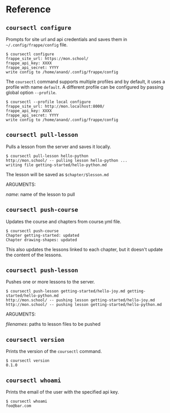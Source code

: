 # Reference

## `coursectl configure`

Prompts for site url and api credentials and saves them in `~/.config/frappe/config` file.

```
$ coursectl configure
frappe_site_url: https://mon.school/
frappe_api_key: XXXX
frappe_api_secret: YYYY
write config to /home/anand/.config/frappe/config
```

The `coursectl` command supports multiple profiles and by default, it uses a profile with name `default`. A different profile can be configured by passing global option `--profile`.

```
$ coursectl --profile local configure
frappe_site_url: http://mon.localhost:8000/
frappe_api_key: XXXX
frappe_api_secret: YYYY
write config to /home/anand/.config/frappe/config
```

## `coursectl pull-lesson`

Pulls a lesson from the server and saves it locally.

```
$ coursectl pull-lesson hello-python
http://mon.school/ -- pulling lesson hello-python ...
writing file getting-started/hello-python.md
```

The lesson will be saved as `$chapter/$lesson.md`

ARGUMENTS:

_name_: name of the lesson to pull

## `coursectl push-course`

Updates the course and chapters from course.yml file.

```
$ coursectl push-course
Chapter getting-started: updated
Chapter drawing-shapes: updated
```

This also updates the lessons linked to each chapter, but it doesn't update the content of the lessons.

## `coursectl push-lesson`

Pushes one or more lessons to the server.

```
$ coursectl push-lesson getting-started/hello-joy.md getting-started/hello-python.md
http://mon.school/ -- pushing lesson getting-started/hello-joy.md
http://mon.school/ -- pushing lesson getting-started/hello-python.md
```

ARGUMENTS:

_filenames_: paths to lesson files to be pushed

## `coursectl version`

Prints the version of the `coursectl` command.

```
$ coursectl version
0.1.0
```

## `coursectl whoami`

Prints the email of the user with the specified api key.

```
$ coursectl whoami
foo@bar.com
```
